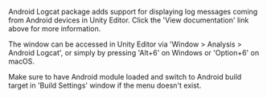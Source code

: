Android Logcat package adds support for displaying log messages coming from Android devices in Unity Editor. Click the 'View documentation' link above for more information.

The window can be accessed in Unity Editor via 'Window > Analysis > Android Logcat', or simply by pressing 'Alt+6' on Windows or 'Option+6' on macOS. 

Make sure to have Android module loaded and switch to Android build target in 'Build Settings' window if the menu doesn't exist.
